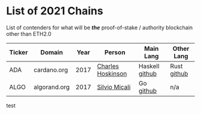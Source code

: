 # List of 2021 Chains

List of contenders for what will be _**the**_ proof-of-stake / authority
blockchain other than ETH2.0

| Ticker | Domain | Year | Person | Main Lang | Other Lang |
| --- | --- | --- | --- | ---| --- |
| ADA | cardano.org | 2017 | [Charles Hoskinson](https://en.wikipedia.org/wiki/Charles_Hoskinson) | Haskell [github](https://github.com/input-output-hk/cardano-node) | Rust [github](https://github.com/input-output-hk/jormungandr)
| ALGO | algorand.org | 2017 |  [Silvio Micali](https://en.wikipedia.org/wiki/Silvio_Micali) | Go [github](https://github.com/algorand/go-algorand) | n/a |

test
